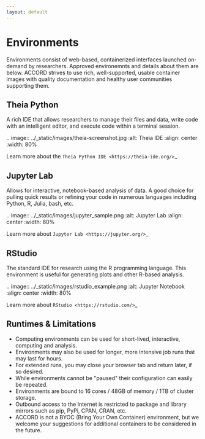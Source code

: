 ```yaml
---
layout: default
---
```


# Environments

Environments consist of web-based, containerized interfaces launched on-demand by researchers. Approved environemnts 
and details about them are below. ACCORD strives to use rich, well-supported, usable container images with quality
documentation  and healthy user communities supporting them.


## Theia Python

A rich IDE that allows researchers to manage their files and data, write code with an intelligent editor, and execute 
code within a terminal session.

.. image:: ../_static/images/theia-screenshot.jpg
   :alt: Theia IDE
   :align: center
   :width: 80%

Learn more about the `Theia Python IDE <https://theia-ide.org/>`_

## Jupyter Lab

Allows for interactive, notebook-based analysis of data. A good choice for pulling quick results or refining your code in 
numerous languages including Python, R, Julia, bash, etc.

.. image:: ../_static/images/jupyter_sample.png
   :alt: Jupyter Lab
   :align: center
   :width: 80%

Learn more about `Jupyter Lab <https://jupyter.org/>`_


## RStudio

The standard IDE for research using the R programming language. This environment is useful for generating plots and 
other R-based analysis.

.. image:: ../_static/images/rstudio_example.png
   :alt: Jupyter Notebook
   :align: center
   :width: 80%

Learn more about `RStudio <https://rstudio.com/>`_


## Runtimes & Limitations


- Computing environments can be used for short-lived, interactive, computing and analysis.
- Environments may also be used for longer, more intensive job runs that may last for hours. 
- For extended runs, you may close your browser tab and return later, if so desired.
- While environments cannot be "paused" their configuration can easily be repeated.
- Environments are bound to 16 cores / 48GB of memory / 1TB of cluster storage.
- Outbound access to the Internet is restricted to package and library mirrors such as pip, PyPi, CPAN, CRAN, etc.
- ACCORD is not a BYOC (Bring Your Own Container) environment, but we welcome your suggestions for additional containers to be considered in the future.
